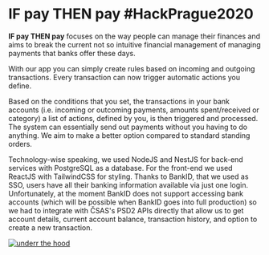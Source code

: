 # IF pay THEN pay #HackPrague2020

**IF pay THEN pay** focuses on the way people can manage their finances and aims to break the current not so intuitive financial management of managing payments that banks offer these days.

With our app you can simply create rules based on incoming and outgoing transactions. Every transaction can now trigger automatic actions you define.

Based on the conditions that you set, the transactions in your bank accounts (i.e. incoming or outcoming payments, amounts spent/received or category) a list of actions, defined by you, is then triggered and processed. The system can essentially send out payments without you having to do anything. We aim to make a better option compared to standard standing orders.

Technology-wise speaking, we used NodeJS and NestJS for back-end services with PostgreSQL as a database. For the front-end we used ReactJS with TailwindCSS for styling. Thanks to BankID, that we used as SSO, users have all their banking information available via just one login. Unfortunately, at the moment BankID does not support accessing bank accounts (which will be possible when BankID goes into full production) so we had to integrate with ČSAS's PSD2 APIs directly that allow us to get account details, current account balance, transaction history, and option to create a new transaction.

[![underr the hood](https://youtu.be/ZnrM3tn_2RU)](https://youtu.be/ZnrM3tn_2RU)